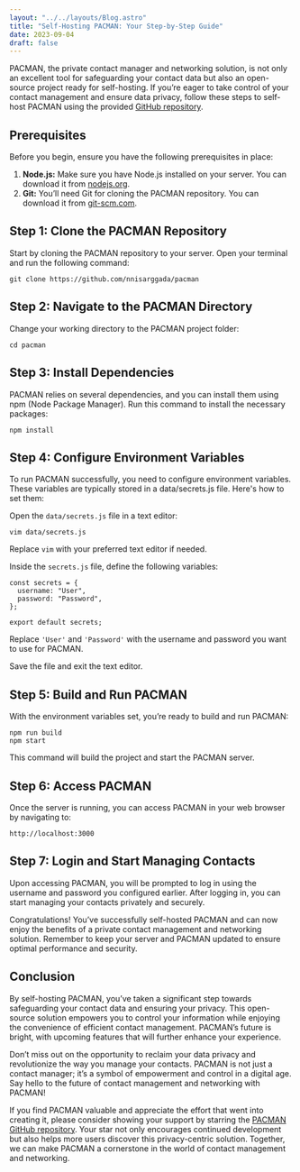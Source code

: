 ```yaml
---
layout: "../../layouts/Blog.astro"
title: "Self-Hosting PACMAN: Your Step-by-Step Guide"
date: 2023-09-04
draft: false
---
```


PACMAN, the private contact manager and networking solution, is not only an excellent tool for safeguarding your contact data but also an open-source project ready for self-hosting. If you’re eager to take control of your contact management and ensure data privacy, follow these steps to self-host PACMAN using the provided [GitHub repository](https://github.com/nnisarggada/pacman).

## Prerequisites

Before you begin, ensure you have the following prerequisites in place:

1. **Node.js:** Make sure you have Node.js installed on your server. You can download it from [nodejs.org](https://nodejs.org).
2. **Git:** You’ll need Git for cloning the PACMAN repository. You can download it from [git-scm.com](https://git-scm.com).

## Step 1: Clone the PACMAN Repository

Start by cloning the PACMAN repository to your server. Open your terminal and run the following command:

```
git clone https://github.com/nnisarggada/pacman
```

## Step 2: Navigate to the PACMAN Directory

Change your working directory to the PACMAN project folder:

```
cd pacman
```

## Step 3: Install Dependencies

PACMAN relies on several dependencies, and you can install them using npm (Node Package Manager). Run this command to install the necessary packages:

```
npm install
```

## Step 4: Configure Environment Variables

To run PACMAN successfully, you need to configure environment variables. These variables are typically stored in a data/secrets.js file. Here's how to set them:

Open the `data/secrets.js` file in a text editor:

```
vim data/secrets.js
```

Replace `vim` with your preferred text editor if needed.

Inside the `secrets.js` file, define the following variables:

```
const secrets = {
  username: "User",
  password: "Password",
};

export default secrets;
```

Replace `'User'` and `'Password'` with the username and password you want to use for PACMAN.

Save the file and exit the text editor.

## Step 5: Build and Run PACMAN

With the environment variables set, you’re ready to build and run PACMAN:

```
npm run build
npm start
```

This command will build the project and start the PACMAN server.

## Step 6: Access PACMAN

Once the server is running, you can access PACMAN in your web browser by navigating to:

```
http://localhost:3000
```

## Step 7: Login and Start Managing Contacts

Upon accessing PACMAN, you will be prompted to log in using the username and password you configured earlier. After logging in, you can start managing your contacts privately and securely.

Congratulations! You’ve successfully self-hosted PACMAN and can now enjoy the benefits of a private contact management and networking solution. Remember to keep your server and PACMAN updated to ensure optimal performance and security.

## Conclusion

By self-hosting PACMAN, you’ve taken a significant step towards safeguarding your contact data and ensuring your privacy. This open-source solution empowers you to control your information while enjoying the convenience of efficient contact management. PACMAN’s future is bright, with upcoming features that will further enhance your experience.

Don’t miss out on the opportunity to reclaim your data privacy and revolutionize the way you manage your contacts. PACMAN is not just a contact manager; it’s a symbol of empowerment and control in a digital age. Say hello to the future of contact management and networking with PACMAN!

If you find PACMAN valuable and appreciate the effort that went into creating it, please consider showing your support by starring the [PACMAN GitHub repository](https://github.com/nnisarggada/pacman). Your star not only encourages continued development but also helps more users discover this privacy-centric solution. Together, we can make PACMAN a cornerstone in the world of contact management and networking.
